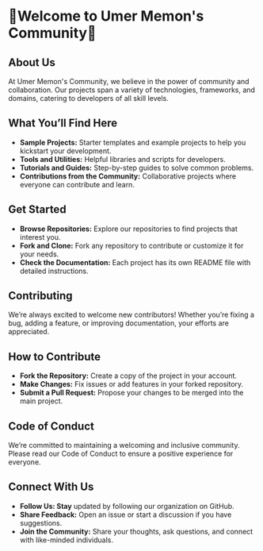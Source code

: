 # 🌟Welcome to Umer Memon's Community🌟
## About Us
At Umer Memon's Community, we believe in the power of community and collaboration. Our projects span a variety of technologies, frameworks, and domains, catering to developers of all skill levels.

## What You’ll Find Here
* **Sample Projects:** Starter templates and example projects to help you kickstart your development.
* **Tools and Utilities:** Helpful libraries and scripts for developers.
* **Tutorials and Guides:** Step-by-step guides to solve common problems.
* **Contributions from the Community:** Collaborative projects where everyone can contribute and learn.

## Get Started
* **Browse Repositories:** Explore our repositories to find projects that interest you.
* **Fork and Clone:** Fork any repository to contribute or customize it for your needs.
* **Check the Documentation:** Each project has its own README file with detailed instructions.

## Contributing
We’re always excited to welcome new contributors! Whether you’re fixing a bug, adding a feature, or improving documentation, your efforts are appreciated.

## How to Contribute
* **Fork the Repository:** Create a copy of the project in your account.
* **Make Changes:** Fix issues or add features in your forked repository.
* **Submit a Pull Request:** Propose your changes to be merged into the main project.

## Code of Conduct
We’re committed to maintaining a welcoming and inclusive community. Please read our Code of Conduct to ensure a positive experience for everyone.

## Connect With Us
* **Follow Us: Stay** updated by following our organization on GitHub.
* **Share Feedback:** Open an issue or start a discussion if you have suggestions.
* **Join the Community:** Share your thoughts, ask questions, and connect with like-minded individuals.
